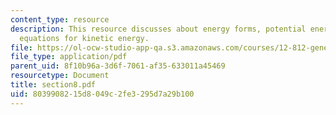 ```yaml
---
content_type: resource
description: This resource discusses about energy forms, potential energy and balance
  equations for kinetic energy.
file: https://ol-ocw-studio-app-qa.s3.amazonaws.com/courses/12-812-general-circulation-of-the-earths-atmosphere-fall-2005/8039908215d8049c2fe3295d7a29b100_section8.pdf
file_type: application/pdf
parent_uid: 8f10b96a-3d6f-7061-af35-633011a45469
resourcetype: Document
title: section8.pdf
uid: 80399082-15d8-049c-2fe3-295d7a29b100
---
```

